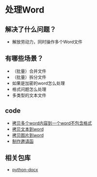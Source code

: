 # 处理Word

## 解决了什么问题？

- 解放劳动力，同时操作多个Word文件

## 有哪些场景？

- （批量）合并文件
- （批量）拆分文件
- 如果是加密的word怎么处理
- 格式问题怎么处理
- 多类型的文本文件


## code

- [拷贝多个word内容到一个word不包含格式](../code/word/01-copy-word.py)
- [拷贝文本到word](../code/word/02-copy-text.py)
- [拷贝图片到word](../code/word/03-copy-picture.py)
- [制作邀请函](../code/word/04-make-invitation.py)

## 相关包库

- [python-docx](https://python-docx.readthedocs.io/en/latest/)
